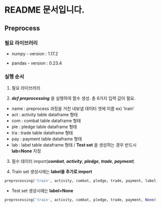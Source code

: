 
# README 문서입니다. 

## **Preprocess**

### 필요 라이브러리

* numpy - version : 1.17.2
  
* pandas - version : 0.23.4

### 실행 순서

1. 필요 라이브러리 

2. ***def preprocessing*** 을 실행하여 함수 생성. 총 6가지 입력 값이 필요.
  * name : preprocess 과정을 거친 내보낼 데이터 셋에 이름 ex) ’train’
  * act : activity table dataframe 형태
  * com : combat table dataframe 형태
  * ple : pledge table dataframe 형태
  * tra : trade table dataframe 형태
  * pay : payment table dataframe 형태
  * lab : label table dataframe 형태 / **Test set** 을 생성하는 경우 반드시 **lab=None** 지정
 
3. 필수 데이터 import(***combat***, ***activity***, ***pledge***, ***trade***, ***payment***)

4. Train set 생성시에는 **label을 추가로 import**

```python 
preprocessing('train', activity, combat, pledge, trade, payment, label) 
```

* Test set 생성시에는 **label=None**

```python 
preprocessing('train', activity, combat, pledge, trade, payment, None) 
```
